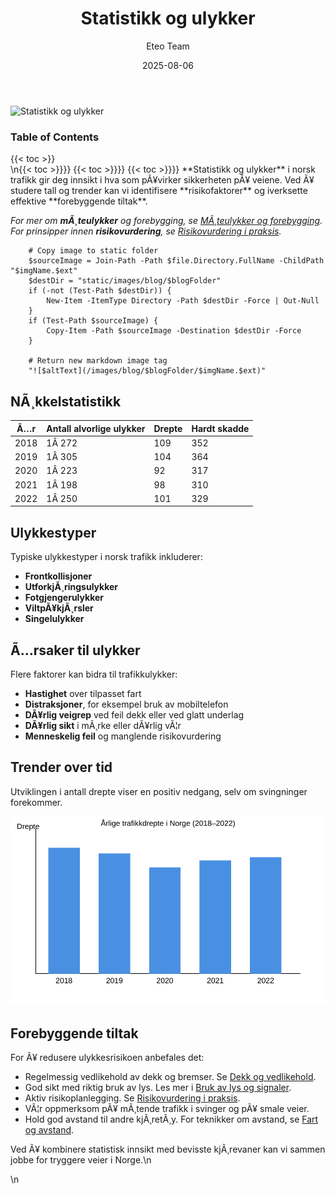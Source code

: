 ﻿---
title: "Statistikk og ulykker"
date: 2025-08-06
draft: false
author: "Eteo Team"
description: "Oversikt over nøkkelstatistikk om trafikkulykker i Norge, inkludert ulykkestyper, årsaker, trender og forebyggende tiltak."
categories: ["Driving Theory"]
tags: ["driving", "theory", "safety"]
featured_image: "/images/blog/statistikk-og-ulykker/statistikk-og-ulykker-image.svg"
---

<div class="blog-content">
  <div class="featured-image">
    <img src="/images/blog/statistikk-og-ulykker/statistikk-og-ulykker-image.svg" alt="Statistikk og ulykker" class="img-fluid rounded">
  </div>

  <div class="toc-container mt-4 mb-4">
    <h3>Table of Contents</h3>
    {{< toc >}}
  </div>

  <div class="blog-body">\n{{< toc >}}}}
{{< toc >}}}}
{{< toc >}}}}
**Statistikk og ulykker** i norsk trafikk gir deg innsikt i hva som pÃ¥virker sikkerheten pÃ¥ veiene. Ved Ã¥ studere tall og trender kan vi identifisere **risikofaktorer** og iverksette effektive **forebyggende tiltak**.

*For mer om **mÃ¸teulykker** og forebygging, se [MÃ¸teulykker og forebygging](/blogs/teori/moteulykker-og-forebygging "MÃ¸teulykker og forebygging - Forebygging av frontkollisjoner i trafikken").*
*For prinsipper innen **risikovurdering**, se [Risikovurdering i praksis](/blogs/teori/risikovurdering-i-praksis "Risikovurdering i praksis - Praktisk risikovurdering i trafikken").*


        
        
        # Copy image to static folder
        $sourceImage = Join-Path -Path $file.Directory.FullName -ChildPath "$imgName.$ext"
        $destDir = "static/images/blog/$blogFolder"
        if (-not (Test-Path $destDir)) {
            New-Item -ItemType Directory -Path $destDir -Force | Out-Null
        }
        if (Test-Path $sourceImage) {
            Copy-Item -Path $sourceImage -Destination $destDir -Force
        }
        
        # Return new markdown image tag
        "![$altText](/images/blog/$blogFolder/$imgName.$ext)"
    

## NÃ¸kkelstatistikk

| Ã…r   | Antall alvorlige ulykker | Drepte | Hardt skadde |
|------|---------------------------|--------|--------------|
| 2018 | 1Â 272                     | 109    | 352          |
| 2019 | 1Â 305                     | 104    | 364          |
| 2020 | 1Â 223                     | 92     | 317          |
| 2021 | 1Â 198                     | 98     | 310          |
| 2022 | 1Â 250                     | 101    | 329          |

## Ulykkestyper

Typiske ulykkestyper i norsk trafikk inkluderer:

* **Frontkollisjoner**
* **UtforkjÃ¸ringsulykker**
* **Fotgjengerulykker**
* **ViltpÃ¥kjÃ¸rsler**
* **Singelulykker**

## Ã…rsaker til ulykker

Flere faktorer kan bidra til trafikkulykker:

* **Hastighet** over tilpasset fart
* **Distraksjoner**, for eksempel bruk av mobiltelefon
* **DÃ¥rlig veigrep** ved feil dekk eller ved glatt underlag
* **DÃ¥rlig sikt** i mÃ¸rke eller dÃ¥rlig vÃ¦r
* **Menneskelig feil** og manglende risikovurdering

## Trender over tid

Utviklingen i antall drepte viser en positiv nedgang, selv om svingninger forekommer.

<img src="ulykker-statistikk-graf.svg" alt="Ã…rlige trafikkdrepte i Norge (2018â€“2022)" />

## Forebyggende tiltak

For Ã¥ redusere ulykkesrisikoen anbefales det:

* Regelmessig vedlikehold av dekk og bremser. Se [Dekk og vedlikehold](/blogs/teori/dekk-og-vedlikehold "Dekk og vedlikehold - Tips for sikre dekk").
* God sikt med riktig bruk av lys. Les mer i [Bruk av lys og signaler](/blogs/teori/bruk-av-lys-og-signaler "Bruk av lys og signaler - Loven og god praksis").
* Aktiv risikoplanlegging. Se [Risikovurdering i praksis](/blogs/teori/risikovurdering-i-praksis "Risikovurdering i praksis - Praktisk risikovurdering i trafikken").
* VÃ¦r oppmerksom pÃ¥ mÃ¸tende trafikk i svinger og pÃ¥ smale veier.
* Hold god avstand til andre kjÃ¸retÃ¸y. For teknikker om avstand, se [Fart og avstand](/blogs/teori/fart-og-avstand "Fart og avstand - Komplett guide til hastighet og bremseavstand").

Ved Ã¥ kombinere statistisk innsikt med bevisste kjÃ¸revaner kan vi sammen jobbe for tryggere veier i Norge.\n  </div>\n</div>